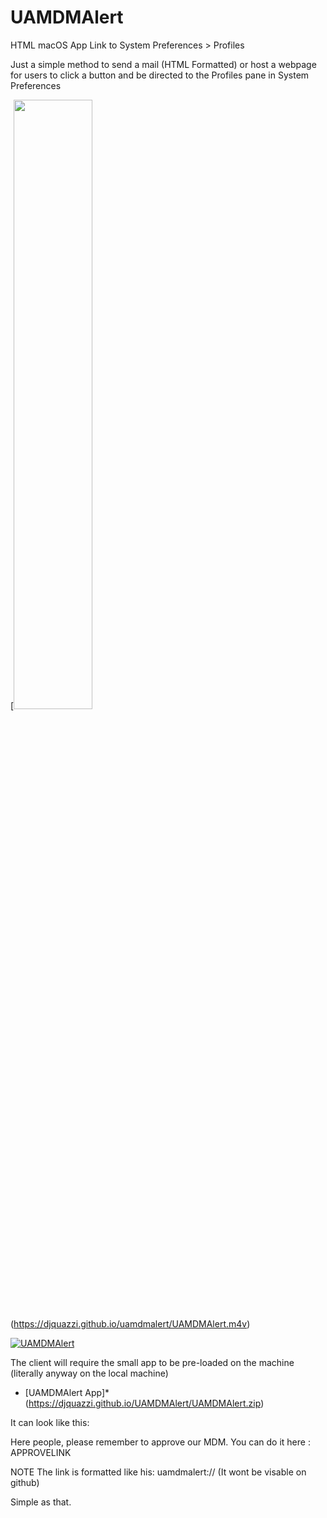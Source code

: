 # UAMDMAlert
HTML macOS App Link to System Preferences > Profiles

Just a simple method to send a mail (HTML Formatted) or host a webpage for users to click a button and be directed to the Profiles pane in System Preferences

[<img src="https://img.youtube.com/vi/<VIDEO ID>/maxresdefault.jpg" width="50%">(https://djquazzi.github.io/uamdmalert/UAMDMAlert.m4v)

[![UAMDMAlert](http://img.youtube.com/vi/nX_inqaAzOI/0.jpg)](https://djquazzi.github.io/uamdmalert/UAMDMAlert.m4v "UAMDMAlert")




The client will require the small app to be pre-loaded on the machine (literally anyway on the local machine)
* [UAMDMAlert App]* (https://djquazzi.github.io/UAMDMAlert/UAMDMAlert.zip)

It can look like this:

Here people, please remember to approve our MDM. You can do it here : APPROVELINK

NOTE The link is formatted like his: uamdmalert:// (It wont be visable on github)

Simple as that.


